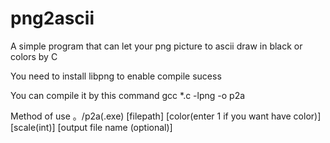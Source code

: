 # png2ascii
A simple program that can let your png picture to ascii draw in black or colors by C

You need to install libpng to enable compile sucess

You can compile it by this command
gcc *.c -lpng -o p2a

Method of use
。/p2a(.exe) [filepath] [color(enter 1 if you want have color)] [scale(int)] [output file name (optional)]
